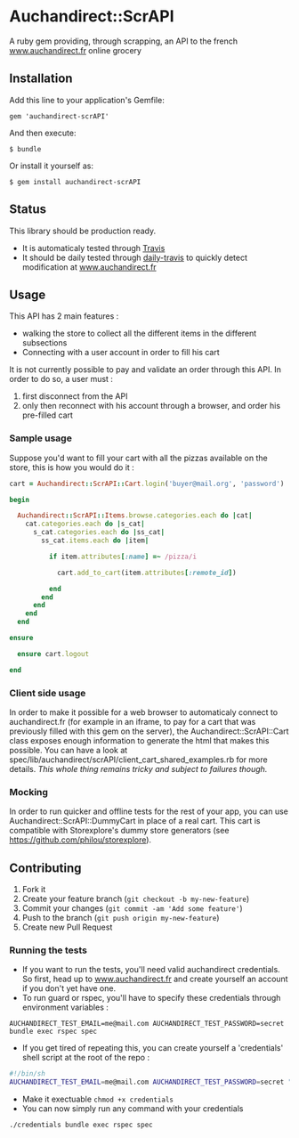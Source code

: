 # Auchandirect::ScrAPI

A ruby gem providing, through scrapping, an API to the french www.auchandirect.fr online grocery

## Installation

Add this line to your application's Gemfile:

    gem 'auchandirect-scrAPI'

And then execute:

    $ bundle

Or install it yourself as:

    $ gem install auchandirect-scrAPI

## Status

This library should be production ready.
* It is automaticaly tested through [Travis](https://travis-ci.org/philou/auchandirect-scrAPI)
* It should be daily tested through [daily-travis](https://github.com/philou/daily-travis) to quickly detect modification at www.auchandirect.fr

## Usage

This API has 2 main features :
* walking the store to collect all the different items in the different subsections
* Connecting with a user account in order to fill his cart

It is not currently possible to pay and validate an order through this API. In order to do so, a user must :

1. first disconnect from the API
2. only then reconnect with his account through a browser, and order his pre-filled cart

### Sample usage

Suppose you'd want to fill your cart with all the pizzas available on the store, this is how you would do it :

```ruby
cart = Auchandirect::ScrAPI::Cart.login('buyer@mail.org', 'password')

begin

  Auchandirect::ScrAPI::Items.browse.categories.each do |cat|
    cat.categories.each do |s_cat|
      s_cat.categories.each do |ss_cat|
        ss_cat.items.each do |item|

          if item.attributes[:name] =~ /pizza/i

            cart.add_to_cart(item.attributes[:remote_id])

          end
        end
      end
    end
  end

ensure

  ensure cart.logout

end

```

### Client side usage

In order to make it possible for a web browser to automaticaly connect to auchandirect.fr (for example in an iframe, to pay for a cart that was previously filled with this gem on the server), the Auchandirect::ScrAPI::Cart class exposes enough information to generate the html that makes this possible. You can have a look at spec/lib/auchandirect/scrAPI/client_cart_shared_examples.rb for more details. *This whole thing remains tricky and subject to failures though.*

### Mocking

In order to run quicker and offline tests for the rest of your app, you can use Auchandirect::ScrAPI::DummyCart in place of a real cart. This cart is compatible with Storexplore's dummy store generators (see https://github.com/philou/storexplore).

## Contributing

1. Fork it
2. Create your feature branch (`git checkout -b my-new-feature`)
3. Commit your changes (`git commit -am 'Add some feature'`)
4. Push to the branch (`git push origin my-new-feature`)
5. Create new Pull Request

### Running the tests

* If you want to run the tests, you'll need valid auchandirect credentials. So first, head up to www.auchandirect.fr and create yourself an account if you don't yet have one.
* To run guard or rspec, you'll have to specify these credentials through environment variables :

```shell
AUCHANDIRECT_TEST_EMAIL=me@mail.com AUCHANDIRECT_TEST_PASSWORD=secret bundle exec rspec spec
```

* If you get tired of repeating this, you can create yourself a 'credentials' shell script at the root of the repo :

```bash
#!/bin/sh
AUCHANDIRECT_TEST_EMAIL=me@mail.com AUCHANDIRECT_TEST_PASSWORD=secret "$@"
```

* Make it exectuable ```chmod +x credentials```
* You can now simply run any command with your credentials

```shell
./credentials bundle exec rspec spec
```